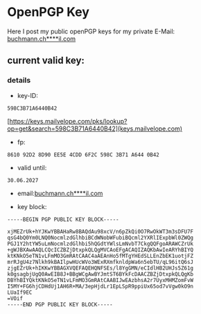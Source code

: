 # OpenPGP Key

Here I post my public openPGP keys for my private E-Mail: [buchmann.ch****il.com](#)

## current valid key:

### details

- key-ID: 
```
598C3B71A6440B42
```
[https://keys.mailvelope.com/pks/lookup?op=get&search=598C3B71A6440B42](keys.mailvelope.com)

- fp: 
```
8610 92D2 8D90 EE5E 4CDD 6F2C 598C 3B71 A644 0B42
```

- valid until: 
```
30.06.2027
```

- email:[buchmann.ch****il.com](#)

- key block:

```
-----BEGIN PGP PUBLIC KEY BLOCK-----

xjMEZrUk+hYJKwYBBAHaRw8BAQdAu98xcV/n6pZkQi0O7RwOkWT3m3sDFU7F
qsG4bQ0Ym0LNQ0NocmlzdGlhbiBCdWNobWFubiBQcml2YXRlIExpbWl0ZWQg
PGJ1Y2htYW5uLmNocmlzdGlhbi5hQGdtYWlsLmNvbT7CkgQQFgoARAWCZrUk
+gWJBXAwAAQLCQcICZBZjDtxpkQLQgMVCAoEFgACAQIZAQKbAwIeARYhBIYQ
ktKNkO5eTN1vLFmMO3GmRAtCAAC4aAEAnHo5fMTgYHEdSLLEnZbEK1uotjFZ
mrRJgU4z7Nlkh9kBAIlpwHUcWVo3WExRXmfknldpWa6n5ebTU/qL96itQ6sJ
zjgEZrUk+hIKKwYBBAGXVQEFAQEHQNFSEs/l8YgGMN/eCIdlHB2UHJs5Z61g
k0gsagbjUgQ0AwEIB8J+BBgWCgAwBYJmtST6BYkFcDAACZBZjDtxpkQLQgKb
DBYhBIYQktKNkO5eTN1vLFmMO3GmRAtCAABIJwEAzbhsA2r7UyxMHMZomFvW
I5MY+FG6hjCDHdUj1AH6R+MA/3epHjdLr1EpLSpR9ppiUx65od7vVgw0kO9n
LUaIf9EC
=VOif
-----END PGP PUBLIC KEY BLOCK-----
```